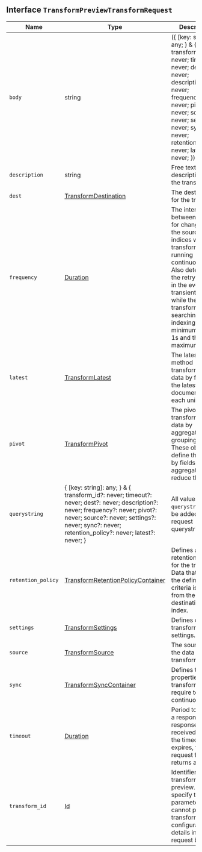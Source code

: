 ## Interface `TransformPreviewTransformRequest`

| Name | Type | Description |
| - | - | - |
| `body` | string | ({ [key: string]: any; } & { transform_id?: never; timeout?: never; dest?: never; description?: never; frequency?: never; pivot?: never; source?: never; settings?: never; sync?: never; retention_policy?: never; latest?: never; }) | All values in `body` will be added to the request body. |
| `description` | string | Free text description of the transform. |
| `dest` | [TransformDestination](./TransformDestination.md) | The destination for the transform. |
| `frequency` | [Duration](./Duration.md) | The interval between checks for changes in the source indices when the transform is running continuously. Also determines the retry interval in the event of transient failures while the transform is searching or indexing. The minimum value is 1s and the maximum is 1h. |
| `latest` | [TransformLatest](./TransformLatest.md) | The latest method transforms the data by finding the latest document for each unique key. |
| `pivot` | [TransformPivot](./TransformPivot.md) | The pivot method transforms the data by aggregating and grouping it. These objects define the group by fields and the aggregation to reduce the data. |
| `querystring` | { [key: string]: any; } & { transform_id?: never; timeout?: never; dest?: never; description?: never; frequency?: never; pivot?: never; source?: never; settings?: never; sync?: never; retention_policy?: never; latest?: never; } | All values in `querystring` will be added to the request querystring. |
| `retention_policy` | [TransformRetentionPolicyContainer](./TransformRetentionPolicyContainer.md) | Defines a retention policy for the transform. Data that meets the defined criteria is deleted from the destination index. |
| `settings` | [TransformSettings](./TransformSettings.md) | Defines optional transform settings. |
| `source` | [TransformSource](./TransformSource.md) | The source of the data for the transform. |
| `sync` | [TransformSyncContainer](./TransformSyncContainer.md) | Defines the properties transforms require to run continuously. |
| `timeout` | [Duration](./Duration.md) | Period to wait for a response. If no response is received before the timeout expires, the request fails and returns an error. |
| `transform_id` | [Id](./Id.md) | Identifier for the transform to preview. If you specify this path parameter, you cannot provide transform configuration details in the request body. |
